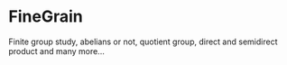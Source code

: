 # FineGrain
Finite group study, abelians or not, quotient group, direct and semidirect product and many more...
